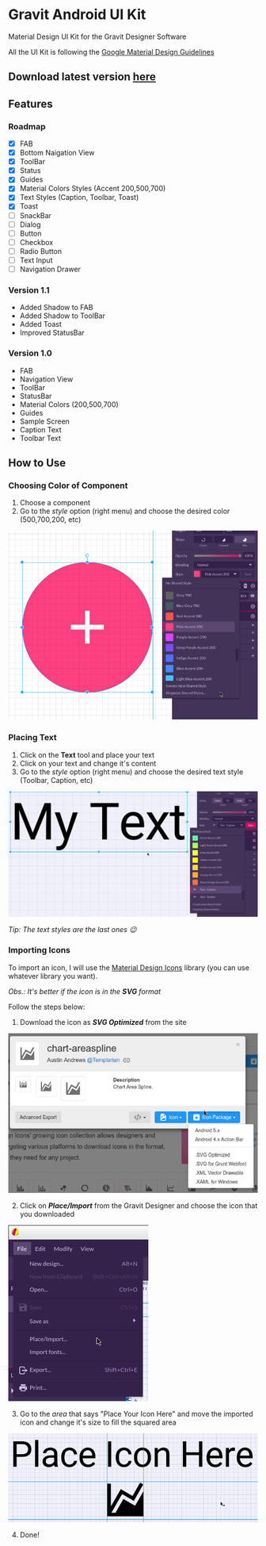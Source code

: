 # Gravit Android UI Kit
Material Design UI Kit for the Gravit Designer Software

All the UI Kit is following the [Google Material Design Guidelines](https://material.io/guidelines/)

Download latest version [here](https://github.com/Dssdiego/Gravit_Android_UI_Kit/raw/master/Material%20Design%20Android%20UI%20Kit%20V_1.1.gvdesign)
--------------------

## Features

### Roadmap

- [X] FAB
- [X] Bottom Naigation View
- [X] ToolBar
- [X] Status
- [X] Guides
- [X] Material Colors Styles (Accent 200,500,700)
- [X] Text Styles (Caption, Toolbar, Toast)
- [X] Toast
- [ ] SnackBar
- [ ] Dialog
- [ ] Button
- [ ] Checkbox
- [ ] Radio Button
- [ ] Text Input
- [ ] Navigation Drawer

### Version 1.1

- Added Shadow to FAB
- Added Shadow to ToolBar
- Added Toast
- Improved StatusBar

### Version 1.0

- FAB
- Navigation View
- ToolBar
- StatusBar
- Material Colors (200,500,700)
- Guides 
- Sample Screen
- Caption Text
- Toolbar Text

## How to Use

### Choosing Color of Component

1. Choose a component
2. Go to the *style* option (right menu) and choose the desired color (500,700,200, etc)

![Change_Color](https://github.com/Dssdiego/Gravit_Android_UI_Kit/blob/master/changing_color.png)

### Placing Text

1. Click on the **Text** tool and place your text
2. Click on your text and change it's content
3. Go to the *style* option (right menu) and choose the desired text style (Toolbar, Caption, etc)

![Change_Text](https://github.com/Dssdiego/Gravit_Android_UI_Kit/blob/master/changing_text.png)

*Tip: The text styles are the last ones :wink:*

### Importing Icons

To import an icon, I will use the [Material Design Icons](https://materialdesignicons.com/) library (you can use whatever library you want).

*Obs.: It's better if the icon is in the **SVG** format*

Follow the steps below:

1. Download the icon as ***SVG Optimized*** from the site

![Download_Icon](https://github.com/Dssdiego/Gravit_Android_UI_Kit/blob/master/material_icon_download_svg.png)

2. Click on ***Place/Import*** from the Gravit Designer and choose the icon that you downloaded

![Place_Import](https://github.com/Dssdiego/Gravit_Android_UI_Kit/blob/master/gravit_place_import.png)

3. Go to the *area* that says "Place Your Icon Here" and move the imported icon and change it's size to fill the squared area

![Place_Here](https://github.com/Dssdiego/Gravit_Android_UI_Kit/blob/master/place_here.png)

4. Done!
